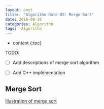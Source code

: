 ```yaml
---
layout: post
title:  "Algorithm Note 02: Merge Sort"
date: 2016-08-16
categories: Algorithm
tags:  Algorithm
---
```


* content
{:toc}

TODO: 

- [ ] Add descriptions of merge sort algorithm
- [ ] Add C++ implementation


## Merge Sort

[Illustration of merge sort]({{baseurl}}/images/merge-sort-example-300px.gif)
